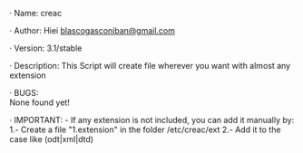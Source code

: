 · Name: creac

· Author: Hiei <blascogasconiban@gmail.com>

· Version: 3.1/stable

· Description:
              This Script will create file wherever you want with almost any extension


· BUGS:         
	      None found yet!


· IMPORTANT:
               -   If any extension is not included, you can add it manually by:
                       1.- Create a file "1.extension" in the folder /etc/creac/ext
                       2.- Add it to the case like (odt|xml|dtd)

